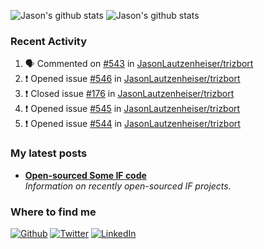 ![Jason's github stats](https://github-readme-stats.vercel.app/api?username=jasonlautzenheiser&show_icons=true)
![Jason's github stats](https://github-readme-stats.vercel.app/api/pin?username=jasonlautzenheiser&repo=trizbort)

### Recent Activity
<!--START_SECTION:activity-->
1. 🗣 Commented on [#543](https://github.com/JasonLautzenheiser/trizbort/issues/543) in [JasonLautzenheiser/trizbort](https://github.com/JasonLautzenheiser/trizbort)
2. ❗️ Opened issue [#546](https://github.com/JasonLautzenheiser/trizbort/issues/546) in [JasonLautzenheiser/trizbort](https://github.com/JasonLautzenheiser/trizbort)
3. ❗️ Closed issue [#176](https://github.com/JasonLautzenheiser/trizbort/issues/176) in [JasonLautzenheiser/trizbort](https://github.com/JasonLautzenheiser/trizbort)
4. ❗️ Opened issue [#545](https://github.com/JasonLautzenheiser/trizbort/issues/545) in [JasonLautzenheiser/trizbort](https://github.com/JasonLautzenheiser/trizbort)
5. ❗️ Opened issue [#544](https://github.com/JasonLautzenheiser/trizbort/issues/544) in [JasonLautzenheiser/trizbort](https://github.com/JasonLautzenheiser/trizbort)
<!--END_SECTION:activity-->


<h3>My latest posts</h3>
<ul>
  <li><a href="https://lautzofif.wordpress.com/2020/08/19/open-sourced-some-if-code/"><b>Open-sourced Some IF code</b></a><br/><i>Information on recently open-sourced IF projects.</i></li>
  
</ul>

<h3>Where to find me</h3>
<p><a href="https://github.com/jasonlautzenheiser" target="_blank"><img alt="Github" src="https://img.shields.io/badge/GitHub-%2312100E.svg?&style=for-the-badge&logo=Github&logoColor=white" /></a> <a href="https://twitter.com/lautzenheiser" target="_blank"><img alt="Twitter" src="https://img.shields.io/badge/twitter-%231DA1F2.svg?&style=for-the-badge&logo=twitter&logoColor=white" /></a> <a href="https://www.linkedin.com/in/jasonlautzenheiser/" target="_blank"><img alt="LinkedIn" src="https://img.shields.io/badge/linkedin-%230077B5.svg?&style=for-the-badge&logo=linkedin&logoColor=white" /></a> </p>

<!-- links to social media icons -->

<!-- icons with padding -->

[1.1]: http://i.imgur.com/tXSoThF.png (twitter icon with padding)
[2.1]: http://i.imgur.com/0o48UoR.png (github icon with padding)

<!-- icons without padding -->

[1.2]: http://i.imgur.com/wWzX9uB.png (twitter icon without padding)
[2.2]: http://i.imgur.com/9I6NRUm.png (github icon without padding)



<!-- links to your social media accounts -->

[1]: https://twitter.com/lautzenheiser
[2]: https://github.com/JasonLautzenheiser
[3]: https://www.linkedin.com/in/JasonLautzenheiser/


<!-- Resources -->
<!-- Icons: https://simpleicons.org/ -->
<!-- GitHub Stats: https://github.com/anuraghazra/github-readme-stats -->
<!-- Emojis: https://emojipedia.org/emoji/ -->
<!-- HTML Emojis: https://www.fileformat.info/index.htm -->
<!-- Shields: https://shields.io/ -->
<!-- Awesome GitHub Profile README: https://github.com/abhisheknaiidu/awesome-github-profile-readme -->
